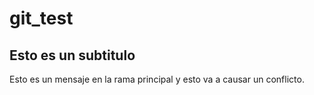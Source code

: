 # git_test
## Esto es un subtitulo

Esto es un mensaje en la rama principal y esto va a causar un conflicto.
